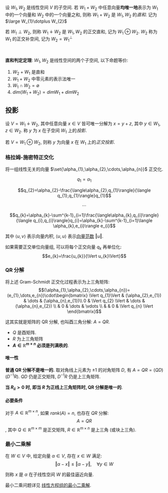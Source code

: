 设 $W_{1},W_{2}$ 是线性空间 $V$ 的子空间. 若 $W_{1}+W_{2}$ 中任意向量**均唯一地**表示为 $W_{1}$ 中的一个向量和 $W_{2}$ 中的一个向量之和, 则称 $W_{1}+W_{2}$ 是 $W_{1},W_{2}$ 的*直和*. 记为 $\large W_{1}\dotplus W_{2}$

若 $W_{1}\perp W_{2}$, 则称 $W_{1}\dotplus W_{2}$ 是 $W_{1},W_{2}$ 的正交直和, 记为 $W_{1}\oplus W_{2}$. $W_{2}$ 称为 $W_{1}$ 的正交补空间, 记为 ${} W_{2}=W_{1}^{\perp} {}$

<br>

**直和判定定理**: $W_{1},W_{2}$ 是线性空间的两个子空间, 以下命题等价:
1. $W_{2}+W_{1}$ 是直和
2. $W_{1}+W_{2}$ 中零元素的表示法唯一
3. $W_{1}\cap W_{2}=\emptyset$
4. $dim(W_{1}+W_{2})=dimW_{1}+dimW_{2}$

## 投影

设 $V=W_{1}\dotplus W_{2}$, 其中任意向量 $x\in V$ 皆可唯一分解为 $x=y+z$, 其中 $y\in W_{1},z\in W_{2}$. 称 $y$ 为 $x$ 在子空间 $W_{1}$ 上的*投影*.

若 $V=W_{1}\oplus W_{2}$, 则称 $y$ 为向量 $x$ 在 $W_{1}$ 上的*正交投影*. 

### 格拉姆-施密特正交化

将一组线性无关的向量 $\set{\alpha_{1},\alpha_{2},\cdots,\alpha_{n}}$ 正交化. 

$$q_{1}=\alpha_{1}$$

$$q_{2}=\alpha_{2}-\frac{\langle\alpha_{2},q_{1}\rangle}{\langle q_{1},q_{1}\rangle}q_{1}$$

$$\cdots$$

$$q_{k}=\alpha_{k}-\sum^{k-1}_{i=1}\frac{\langle\alpha_{k},q_{i}\rangle}{\langle q_{i},q_{i}\rangle}q_{i}=\alpha_{k}-\sum^{k-1}_{i=1}\langle \alpha_{k},e_{i}\rangle e_{i}$$

其中 $\langle u,v\rangle$ 表示向量内积, $\langle u,u\rangle$ 表示[向量范数](内积空间.md) $\Vert u\Vert$.

如果需要正交单位向量组, 可以将每个正交向量 ${} q_{k}$ 再单位化: $$e_{k}=\frac{u_{k}}{\Vert u_{k}\Vert}$$

### QR 分解

将上述 Gram-Schmidt 正交化过程表示为上三角矩阵: $$(\alpha_{1},\alpha_{2},\cdots,\alpha_{n})=(e_{1},\dots,e_{n})\cdot\begin{bmatrix}
\Vert q_{1}\Vert  & (\alpha_{2},e_{1})  & \dots  & (\alpha_{n},e_{1})\\
0 & \Vert q_{2} \Vert  & \dots & (\alpha_{n},e_{2})  \\
 & 0 & \dots & \vdots  \\
 &  & 0 & \Vert q_{n} \Vert
\end{bmatrix}$$

这其实就是矩阵的 QR 分解, 也叫酉三角分解: $A=QR$. 
- $Q$ 是酉矩阵. 
- $R$ 为上三角矩阵
- **$A\in\mathbb{R}^{m\times n}$ 必须是列满秩的**. 

#### 唯一性

**普通 QR 分解不是唯一的.** 取对角线上元素为 $\pm1$ 的对角矩阵 $D$, 有 $A=QR=(QD)(D^{-1}R)$. $QD$ 仍是正交矩阵, $D^{-1}R$ 仍是上三角矩阵.

**当 $R_{ii}>0$ 时, 即当 $R$ 为正线上三角矩阵时, QR 分解是唯一的**. 

#### 必要条件

对于 $A\in \mathbb{R}^{m\times n}$, 如果 $rank(A)=n$, 也存在 $QR$ 分解: $$A=QR$$, 其中 $Q\in \mathbb{R}^{m\times m}$ 是正交矩阵, $R\in \mathbb{R}^{m\times n}$ 是上三角 (或块上三角). 

### 最小二乘解

在 $W\in V$ 中, 给定向量 $\alpha\in V$, 存在 $x\in W$ 满足: $$\Vert \alpha -x\Vert \leq \Vert \alpha -y\Vert,\quad\forall y\in W$$

则称 $x$ 是 $\alpha$ 在子线性空间 $W$ 的最佳逼近向量. 

最小二乘问题详见 [线性方程组的最小二乘解](../线性方程组/线性方程组的最小二乘解.md).
